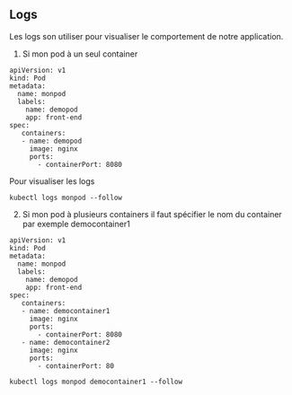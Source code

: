 ## Logs

Les logs son utiliser pour visualiser le comportement de notre application.

1. Si mon pod à un seul container

```
apiVersion: v1
kind: Pod
metadata:
  name: monpod
  labels:
    name: demopod
    app: front-end
spec:
   containers:
   - name: demopod
     image: nginx
     ports:
       - containerPort: 8080
```

Pour visualiser les logs

```
kubectl logs monpod --follow
```

2. Si mon pod à plusieurs containers il faut spécifier le nom du container par exemple democontainer1

```
apiVersion: v1
kind: Pod
metadata:
  name: monpod
  labels:
    name: demopod
    app: front-end
spec:
   containers:
   - name: democontainer1
     image: nginx
     ports:
       - containerPort: 8080
   - name: democontainer2
     image: nginx
     ports:
       - containerPort: 80
```

```
kubectl logs monpod democontainer1 --follow
```